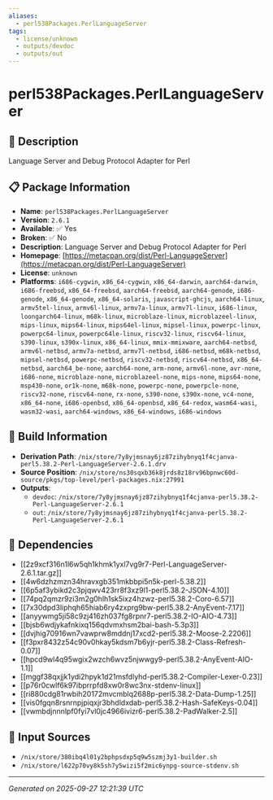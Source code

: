 ```yaml
---
aliases:
  - perl538Packages.PerlLanguageServer
tags:
  - license/unknown
  - outputs/devdoc
  - outputs/out
---
```


# perl538Packages.PerlLanguageServer

## 📝 Description

Language Server and Debug Protocol Adapter for Perl

## 📋 Package Information

- **Name**: `perl538Packages.PerlLanguageServer`
- **Version**: `2.6.1`
- **Available**: ✅ Yes
- **Broken**: ✅ No
- **Description**: Language Server and Debug Protocol Adapter for Perl
- **Homepage**: [https://metacpan.org/dist/Perl-LanguageServer](https://metacpan.org/dist/Perl-LanguageServer)
- **License**: `unknown`
- **Platforms**: `i686-cygwin`, `x86_64-cygwin`, `x86_64-darwin`, `aarch64-darwin`, `i686-freebsd`, `x86_64-freebsd`, `aarch64-freebsd`, `aarch64-genode`, `i686-genode`, `x86_64-genode`, `x86_64-solaris`, `javascript-ghcjs`, `aarch64-linux`, `armv5tel-linux`, `armv6l-linux`, `armv7a-linux`, `armv7l-linux`, `i686-linux`, `loongarch64-linux`, `m68k-linux`, `microblaze-linux`, `microblazeel-linux`, `mips-linux`, `mips64-linux`, `mips64el-linux`, `mipsel-linux`, `powerpc-linux`, `powerpc64-linux`, `powerpc64le-linux`, `riscv32-linux`, `riscv64-linux`, `s390-linux`, `s390x-linux`, `x86_64-linux`, `mmix-mmixware`, `aarch64-netbsd`, `armv6l-netbsd`, `armv7a-netbsd`, `armv7l-netbsd`, `i686-netbsd`, `m68k-netbsd`, `mipsel-netbsd`, `powerpc-netbsd`, `riscv32-netbsd`, `riscv64-netbsd`, `x86_64-netbsd`, `aarch64_be-none`, `aarch64-none`, `arm-none`, `armv6l-none`, `avr-none`, `i686-none`, `microblaze-none`, `microblazeel-none`, `mips-none`, `mips64-none`, `msp430-none`, `or1k-none`, `m68k-none`, `powerpc-none`, `powerpcle-none`, `riscv32-none`, `riscv64-none`, `rx-none`, `s390-none`, `s390x-none`, `vc4-none`, `x86_64-none`, `i686-openbsd`, `x86_64-openbsd`, `x86_64-redox`, `wasm64-wasi`, `wasm32-wasi`, `aarch64-windows`, `x86_64-windows`, `i686-windows`

## 🔧 Build Information

- **Derivation Path**: `/nix/store/7y8yjmsnay6jz87zihybnyq1f4cjanva-perl5.38.2-Perl-LanguageServer-2.6.1.drv`
- **Source Position**: `/nix/store/ns30sqxb36k8jrds8z18rv96bpnwc60d-source/pkgs/top-level/perl-packages.nix:27991`
- **Outputs**:
  - `devdoc`:  `/nix/store/7y8yjmsnay6jz87zihybnyq1f4cjanva-perl5.38.2-Perl-LanguageServer-2.6.1`
  - `out`:  `/nix/store/7y8yjmsnay6jz87zihybnyq1f4cjanva-perl5.38.2-Perl-LanguageServer-2.6.1`

## 🔗 Dependencies

- [[2z9xcf316n1l6w5qh1khmk1yxl7vg9r7-Perl-LanguageServer-2.6.1.tar.gz]]
- [[4w6dzhzmzn34hravxgb351mkbbpi5n5k-perl-5.38.2]]
- [[6p5af3ybikd2c3pjqwv423rr8f3xz9l1-perl5.38.2-JSON-4.10]]
- [[74pq2qmzr9zi3m2g0hlh1sk5ixz4hzwz-perl5.38.2-Coro-6.57]]
- [[7x30dpd3liphqh65hiab6ry4zxprg9bw-perl5.38.2-AnyEvent-7.17]]
- [[anyywmg5ji58c9zj416zh037fg8rpnr7-perl5.38.2-IO-AIO-4.73]]
- [[bjsb6wdjykafnkixq156qdvmxhsm2bai-bash-5.3p3]]
- [[dvjhig70916wn7vawprw8mddnj17xcd2-perl5.38.2-Moose-2.2206]]
- [[f3pxr8432z54c90v0hkay5kdsm7b6yjr-perl5.38.2-Class-Refresh-0.07]]
- [[hpcd9wl4q95wgix2wzch6wvz5njwwgy9-perl5.38.2-AnyEvent-AIO-1.1]]
- [[mggf38qxjjk1ydi2hpyk1d21msfdlyhd-perl5.38.2-Compiler-Lexer-0.23]]
- [[p76r0cwlf6k97ibprrpfd8xw0r8wc3nx-stdenv-linux]]
- [[ri880cdg81rwbih20172mvcmblq2688p-perl5.38.2-Data-Dump-1.25]]
- [[vis0fgqn8rsnrnpjpiqxjr3bhdldxdab-perl5.38.2-Hash-SafeKeys-0.04]]
- [[vwmbdjnnnlpf0fyi7vl0jc4966ivizr6-perl5.38.2-PadWalker-2.5]]

## 📁 Input Sources

- `/nix/store/380ibq4l01y2bphpsdxp5q9w5szmj3y1-builder.sh`
- `/nix/store/l622p70vy8k5sh7y5wizi5f2mic6ynpg-source-stdenv.sh`

---
*Generated on 2025-09-27 12:21:39 UTC*
